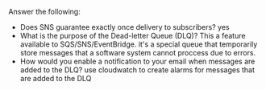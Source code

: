 Answer the following:
- Does SNS guarantee exactly once delivery to subscribers?
  yes
- What is the purpose of the Dead-letter Queue (DLQ)? This a feature available to SQS/SNS/EventBridge.
  it's a special queue that temporarily store messages that a software system cannot proccess due to errors.
- How would you enable a notification to your email when messages are added to the DLQ?
  use cloudwatch to create alarms for messages that are added to the DLQ

